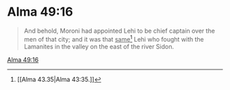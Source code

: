 # Alma 49:16

> And behold, Moroni had appointed Lehi to be chief captain over the men of that city; and it was that <u>same</u>[^a] Lehi who fought with the Lamanites in the valley on the east of the river Sidon.

[Alma 49:16](https://www.churchofjesuschrist.org/study/scriptures/bofm/alma/49?lang=eng&id=p16#p16)


[^a]: [[Alma 43.35|Alma 43:35.]]
